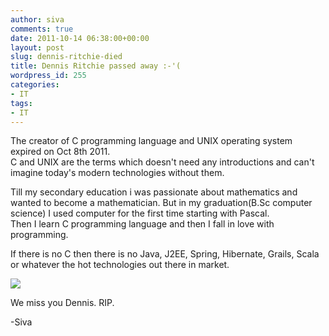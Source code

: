 ```yaml
---
author: siva
comments: true
date: 2011-10-14 06:38:00+00:00
layout: post
slug: dennis-ritchie-died
title: Dennis Ritchie passed away :-'(
wordpress_id: 255
categories:
- IT
tags:
- IT
---
```


The creator of C programming language and UNIX operating system expired on Oct 8th 2011.  
C and UNIX are the terms which doesn't need any introductions and can't imagine today's modern technologies without them.  
  
Till my secondary education i was passionate about mathematics and wanted to become a mathematician. But in my graduation(B.Sc computer science) I used computer for the first time starting with Pascal.  
Then I learn C programming language and then I fall in love with programming.  
  
If there is no C then there is no Java, J2EE, Spring, Hibernate, Grails, Scala or whatever the hot technologies out there in market.  


[![](http://4.bp.blogspot.com/-c4UWEOw_qZU/TpfV_5WPmFI/AAAAAAAAAlI/vb8aA31G-vs/s1600/1997_dennis_ritchie.jpg)](http://4.bp.blogspot.com/-c4UWEOw_qZU/TpfV_5WPmFI/AAAAAAAAAlI/vb8aA31G-vs/s1600/1997_dennis_ritchie.jpg)

  
We miss you Dennis. RIP.  
  
-Siva
